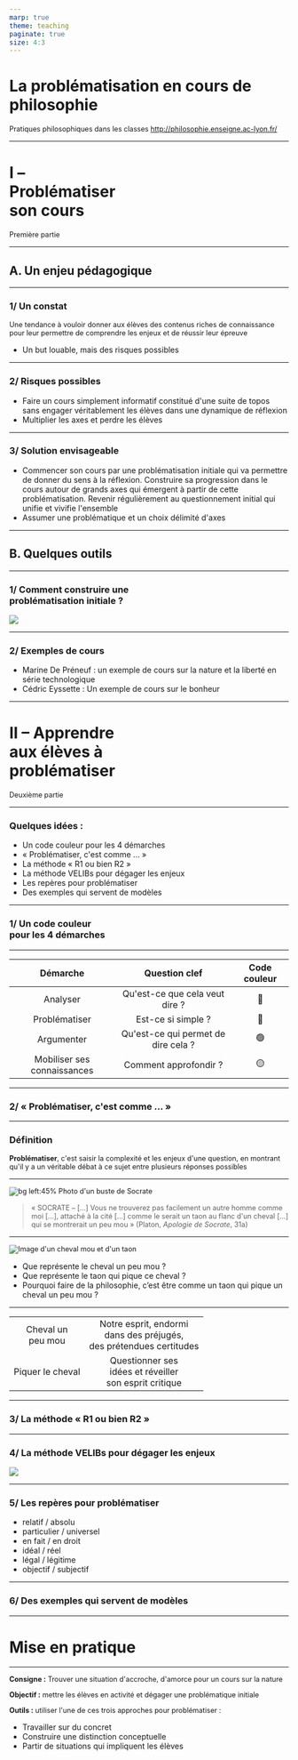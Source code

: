 ```yaml
---
marp: true
theme: teaching
paginate: true
size: 4:3
---
```


<!-- _class: titre -->
<style scoped>
p {font-size:0.9em}
</style>

# La problématisation en cours de philosophie

Pratiques philosophiques dans les classes
http://philosophie.enseigne.ac-lyon.fr/


---
<!-- _class: partie -->
# I – <br>Problématiser <br>son cours <!-- fit -->
Première partie


---
<!-- _class: souspartie -->
## A. Un enjeu pédagogique

---

### 1/ Un constat
<span data-marpit-fragment="1">Une tendance à vouloir donner aux élèves des contenus riches de connaissance pour leur permettre de comprendre les enjeux et de réussir leur épreuve</span>

* Un but louable, mais des risques possibles

---
<style scoped>
ol {list-style-type:disc}
</style>
### 2/ Risques possibles
1) Faire un cours simplement informatif constitué d'une suite de topos sans engager véritablement les élèves dans une dynamique de réflexion
2) Multiplier les axes et perdre les élèves


---
<!-- _class: f -->
<style scoped>
ol {list-style-type:disc}
</style>
### 3/ Solution envisageable

1) Commencer son cours par une problématisation initiale qui va permettre de donner du sens à la réflexion.
<span data-marpit-fragment="1">Construire sa progression dans le cours autour de grands axes qui émergent à partir de cette problématisation.</span>
<span data-marpit-fragment="2">Revenir régulièrement au questionnement initial qui unifie et vivifie l'ensemble</span>
2) Assumer une problématique et un choix délimité d'axes



---
<!-- _class: souspartie -->
## B. Quelques outils


---
<!-- _class:  -->
### 1/ Comment construire une<br> problématisation initiale ? <!-- fit -->

[![](https://raw.githubusercontent.com/eyssette/mindmap/main/problematiser-manieres.svg)](https://eyssette.github.io/mindmap/problematiser-manieres.html)

<!-- TODO: Ajouter les exemples des annexes + autres exemples -->

---
<!-- _class:  -->
### 2/ Exemples de cours

1) Marine De Préneuf : un exemple de cours sur la nature et la liberté en série technologique
2) Cédric Eyssette : Un exemple de cours sur le bonheur

<!-- TODO: Ajouter liens vers ces deux cours -->

---
<!-- _class: partie -->
# II – Apprendre <br>aux élèves à <br>problématiser <!-- fit -->
Deuxième partie

---
<!-- _class: fpppppppp -->
### Quelques idées :

1. Un code couleur pour les 4 démarches
1. « Problématiser, c'est comme ... »
1. La méthode « R1 ou bien R2 »
1. La méthode VELIBs pour dégager les enjeux
1. Les repères pour problématiser
1. Des exemples qui servent de modèles


---
<!-- _class:  -->
### 1/ Un code couleur <br>pour les 4 démarches <!-- fit -->


---
<!-- _class: fpppp pp -->

<div data-marpit-fragment>

|Démarche|Question clef|Code couleur|
|:--:|:--:|:--:|
|<span data-marpit-fragment="1">Analyser</span>|<span data-marpit-fragment="2">Qu'est-ce que cela veut dire ?</span>|<span data-marpit-fragment="3">:large_blue_circle:</span>|
|<span data-marpit-fragment="4">Problématiser</span>|<span data-marpit-fragment="5">Est-ce si simple ?</span>|<span data-marpit-fragment="6">:red_circle:</span>|
|<span data-marpit-fragment="7">Argumenter</span>|<span data-marpit-fragment="8">Qu'est-ce qui permet de dire cela ?</span>|<span data-marpit-fragment="9">:green_circle:</span>|
|<span data-marpit-fragment="10">Mobiliser ses connaissances</span>|<span data-marpit-fragment="11">Comment approfondir ?</span>|<span data-marpit-fragment="1é">:yellow_circle:</span>|

</div>

<!-- TODO: ajouter lien vers travail de Nicolas Laurent + ouvrage autour de cette méthode -->

---
<!-- _class:  -->
### 2/ « Problématiser, c'est comme … » <!-- fit -->

<!-- TODO: ajouter les comparaisons pour les autres démarches : analyser, argumenter, mobiliser ses connaissances -->


---
<!-- _class: definition -->
### Définition
**Problématiser**, c'est saisir la complexité et les enjeux d'une question, en montrant qu'il y a un véritable débat à ce sujet entre plusieurs réponses possibles

---
<!-- _class: citationC fppp -->

![bg left:45%  Photo d'un buste de Socrate](https://upload.wikimedia.org/wikipedia/commons/a/a4/Socrates_Louvre.jpg)

>« SOCRATE – […] Vous ne trouverez pas facilement un autre homme comme moi […], attaché à la cité […] comme le serait un taon au flanc d'un cheval […] qui se montrerait un peu mou » (Platon, _Apologie de Socrate_, 31a)

<!-- À faire noter aux élèves : Problématiser, c'est comme être un taon qui pique un cheval un peu mou (Socrate) -->

---
<!-- _class: i1t1 horizontal contain pp -->

![Image d'un cheval mou et d'un taon](../images/cheval_mou_taon.png)

- Que représente le cheval un peu mou ?
- Que représente le taon qui pique ce cheval ?
- Pourquoi faire de la philosophie, c’est être comme un taon qui pique un cheval un peu mou ?

---
<!-- _class: fpppppppppppp -->

<div data-marpit-fragment>

|||
|:-:|:-:|
|Cheval un <br>peu mou|<span data-marpit-fragment="1">Notre esprit, endormi <br>dans des préjugés,<br> des prétendues certitudes</span>|
|<span data-marpit-fragment="2">Piquer le cheval</span>|<span data-marpit-fragment="3">Questionner ses <br>idées et réveiller<br> son esprit critique</span>|

</div>


---
<!-- _class:  -->
### 3/ La méthode « R1 ou bien R2 »

<!-- TODO: ajouter exemple du canevas 
TODO: ajouter question autour du risque de bloquer les élèves à 2 parties oui/non ; une réponse possible : travailler les différentes manières de progresser dans un plan (critiquer / améliorer / réinterpréter) + exercices
TODO: ajouter version améliorée de R1/R2 : R1=>problème/R2=>problème
-->

---
<!-- _class:  -->
### 4/ La méthode VELIBs pour dégager les enjeux


[![](https://i.ibb.co/LNtZR5X/Les-enjeux-la-m-thode-VELIBs.png)](https://i.ibb.co/LNtZR5X/Les-enjeux-la-m-thode-VELIBs.png)

---
<!-- _class:  -->
### 5/ Les repères pour problématiser

1) relatif / absolu
2) particulier / universel
3) en fait / en droit
4) idéal / réel
5) légal / légitime
6) objectif / subjectif

<!-- TODO: ajouter des exemples de sujets pour lesquels ces repères sont utiles -->

---
<!-- _class:  -->
### 6/ Des exemples qui servent de modèles

<!-- TODO: ajouter le lien vers le document Eduscol sur les exercices en cours de philosophie
TODO: ajouter lien vers modèle de dissertation rédigée. Bien préciser que le mieux est de rédiger son propre modèle
TODO: ajouter autres suggestions des collègues : évidence/remise en cause ; semi-habile / habile -->

---
<!-- _class: partie -->
# Mise en pratique


---
<!-- _class: fppppp -->

**Consigne :** Trouver une situation d'accroche, d'amorce pour un cours sur la nature

<span data-marpit-fragment="1">**Objectif :** mettre les élèves en activité et dégager une problématique initiale</span>

<span data-marpit-fragment="2">**Outils :** utiliser l'une de ces trois approches pour problématiser :</span>
1) Travailler sur du concret
2) Construire une distinction conceptuelle
3) Partir de situations qui impliquent les élèves
